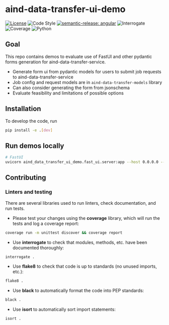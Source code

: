 # aind-data-transfer-ui-demo

[![License](https://img.shields.io/badge/license-MIT-brightgreen)](LICENSE)
![Code Style](https://img.shields.io/badge/code%20style-black-black)
[![semantic-release: angular](https://img.shields.io/badge/semantic--release-angular-e10079?logo=semantic-release)](https://github.com/semantic-release/semantic-release)
![Interrogate](https://img.shields.io/badge/interrogate-100.0%25-brightgreen)
![Coverage](https://img.shields.io/badge/coverage-100%25-brightgreen?logo=codecov)
![Python](https://img.shields.io/badge/python->=3.10-blue?logo=python)

## Goal
This repo contains demos to evaluate use of FastUI and other pydantic forms generation for aind-data-transfer-service.

- Generate form ui from pydantic models for users to submit job requests to aind-data-transfer-service
- Job config and request models are in `aind-data-transfer-models` library
- Can also consider generating the form from jsonschema
- Evaluate feasibility and limitations of possible options

## Installation
To develop the code, run
```bash
pip install -e .[dev]
```

## Run demos locally

```bash
# FastUI
uvicorn aind_data_transfer_ui_demo.fast_ui.server:app --host 0.0.0.0 --port 8000 --reload
```

## Contributing

### Linters and testing

There are several libraries used to run linters, check documentation, and run tests.

- Please test your changes using the **coverage** library, which will run the tests and log a coverage report:

```bash
coverage run -m unittest discover && coverage report
```

- Use **interrogate** to check that modules, methods, etc. have been documented thoroughly:

```bash
interrogate .
```

- Use **flake8** to check that code is up to standards (no unused imports, etc.):
```bash
flake8 .
```

- Use **black** to automatically format the code into PEP standards:
```bash
black .
```

- Use **isort** to automatically sort import statements:
```bash
isort .
```